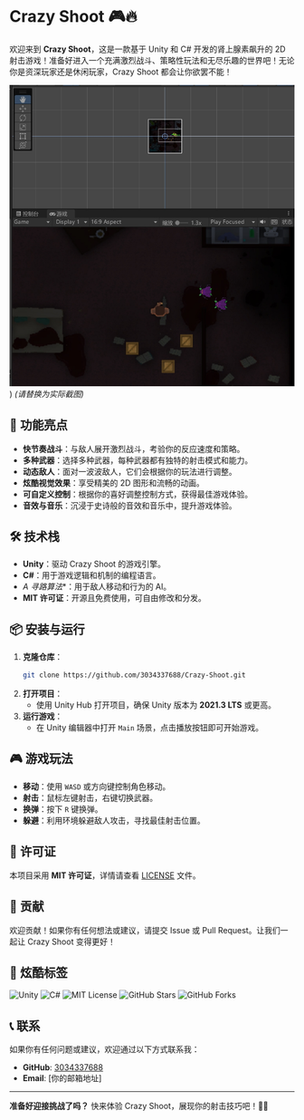 # Crazy Shoot 🎮🔥

欢迎来到 **Crazy Shoot**，这是一款基于 Unity 和 C# 开发的肾上腺素飙升的 2D 射击游戏！准备好进入一个充满激烈战斗、策略性玩法和无尽乐趣的世界吧！无论你是资深玩家还是休闲玩家，Crazy Shoot 都会让你欲罢不能！

![游戏截图](img_v3_02ht_a27b02d1-c077-4fb2-abfd-7910dbacb9hu.jpg)
) *(请替换为实际截图)*

## 🚀 功能亮点

- **快节奏战斗**：与敌人展开激烈战斗，考验你的反应速度和策略。
- **多种武器**：选择多种武器，每种武器都有独特的射击模式和能力。
- **动态敌人**：面对一波波敌人，它们会根据你的玩法进行调整。
- **炫酷视觉效果**：享受精美的 2D 图形和流畅的动画。
- **可自定义控制**：根据你的喜好调整控制方式，获得最佳游戏体验。
- **音效与音乐**：沉浸于史诗般的音效和音乐中，提升游戏体验。

## 🛠️ 技术栈

- **Unity**：驱动 Crazy Shoot 的游戏引擎。
- **C#**：用于游戏逻辑和机制的编程语言。
- **A* 寻路算法**：用于敌人移动和行为的 AI。
- **MIT 许可证**：开源且免费使用，可自由修改和分发。

## 📦 安装与运行

1. **克隆仓库**：
   ```bash
   git clone https://github.com/3034337688/Crazy-Shoot.git
   ```
2. **打开项目**：
   - 使用 Unity Hub 打开项目，确保 Unity 版本为 **2021.3 LTS** 或更高。
3. **运行游戏**：
   - 在 Unity 编辑器中打开 `Main` 场景，点击播放按钮即可开始游戏。

## 🎮 游戏玩法

- **移动**：使用 `WASD` 或方向键控制角色移动。
- **射击**：鼠标左键射击，右键切换武器。
- **换弹**：按下 `R` 键换弹。
- **躲避**：利用环境躲避敌人攻击，寻找最佳射击位置。

## 📜 许可证

本项目采用 **MIT 许可证**，详情请查看 [LICENSE](LICENSE) 文件。

## 🤝 贡献

欢迎贡献！如果你有任何想法或建议，请提交 Issue 或 Pull Request。让我们一起让 Crazy Shoot 变得更好！

## 🌟 炫酷标签

![Unity](https://img.shields.io/badge/Unity-100000?style=for-the-badge&logo=unity&logoColor=white)
![C#](https://img.shields.io/badge/C%23-239120?style=for-the-badge&logo=c-sharp&logoColor=white)
![MIT License](https://img.shields.io/badge/License-MIT-yellow.svg?style=for-the-badge)
![GitHub Stars](https://img.shields.io/github/stars/3034337688/Crazy-Shoot?style=for-the-badge)
![GitHub Forks](https://img.shields.io/github/forks/3034337688/Crazy-Shoot?style=for-the-badge)

## 📞 联系

如果你有任何问题或建议，欢迎通过以下方式联系我：

- **GitHub**: [3034337688](https://github.com/3034337688)
- **Email**: [你的邮箱地址]

---

**准备好迎接挑战了吗？** 快来体验 Crazy Shoot，展现你的射击技巧吧！🎯💥
